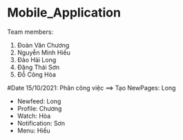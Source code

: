 # Mobile_Application
Team members:
1. Đoàn Văn Chương
2. Nguyễn Minh Hiếu
3. Đào Hải Long
4. Đặng Thái Sơn
5. Đỗ Công Hòa

#Date 15/10/2021:
Phân công việc
==> Tạo NewPages: Long
+ Newfeed: Long
+ Profile: Chương
+ Watch: Hòa
+ Notification: Sơn
+ Menu: Hiếu
